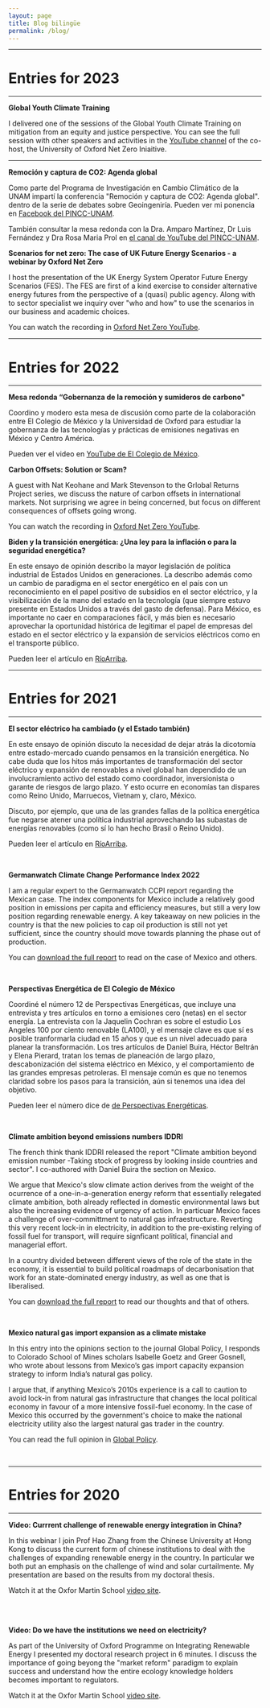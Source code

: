 ```yaml
---
layout: page
title: Blog bilingüe
permalink: /blog/
---
```


****
# Entries for 2023


****
**Global Youth Climate Training**

I delivered one of the sessions of the Global Youth Climate Training on mitigation from an equity and justice perspective. You can see the full session with other speakers and activities in the  <a href="https://fb.watch/kypprxif5G/"> YouTube channel</a> of the co-host, the University of Oxford Net Zero Iniaitive.

****
**Remoción y captura de CO2: Agenda global**

Como parte del Programa de Investigación en Cambio Climático de la UNAM impartí la conferencia "Remoción y captura de CO2: Agenda global". dentro de la serie de debates sobre Geoingeniría. Pueden ver mi ponencia en <a href="https://youtu.be/KMJzLUiMGoI"> Facebook del PINCC-UNAM</a>.

También consultar la mesa redonda con la Dra. Amparo Martínez, Dr Luis Fernández y Dra Rosa Maria Prol en <a href="https://youtu.be/KMJzLUiMGoI"> el canal de YouTube del PINCC-UNAM</a>.
<br />

**Scenarios for net zero: The case of UK Future Energy Scenarios - a webinar by Oxford Net Zero**

I host the presentation of the UK Energy System Operator Future Energy Scenarios (FES). The FES are first of a kind exercise to consider alternative energy futures from the perspective of a (quasi) public agency. Along with to sector specialist we inquiry over "who and how" to use the scenarios in our business and academic choices.

You can watch the recording in <a href="https://www.youtube.com/watch?v=f9BHjLJ9Rzc"> Oxford Net Zero YouTube</a>.
<br />

****
# Entries for 2022

****

**Mesa redonda “Gobernanza de la remoción y sumideros de carbono"**

Coordino y modero esta mesa de discusión como parte de la colaboración entre El Colegio de México y la Universidad de Oxford para estudiar la gobernanza de las tecnologías y prácticas de emisiones negativas en México y Centro América.

Pueden ver el video en  <a href="https://rioarriba.mx/articulo.php?iden=el-sector-electrico-ha-cambiado-y-el-estado-tambien">YouTube de El Colegio de México</a>.
<br />

**Carbon Offsets: Solution or Scam?**

A guest with Nat Keohane and Mark Stevenson to the Grlobal Returns Project series, we discuss the nature of carbon offsets in international markets. Not surprising we agree in being concerned, but focus on different consequences of offsets going wrong.

You can watch the recording in <a href="https://www.youtube.com/watch?v=4JUWRIhaE2I"> Oxford Net Zero YouTube</a>.
<br />



**Biden y la transición energética: ¿Una ley para la inflación o para la seguridad energética?**

En este ensayo de opinión describo la mayor legislación de política industrial de Estados Unidos en generaciones. La describo además como un cambio de paradigma en el sector energético en el país con un reconocimiento en el papel positivo de subsidios en el sector eléctrico, y la visibilización de la mano del estado en la tecnología (que siempre estuvo presente en Estados Unidos a través del gasto de defensa). Para México, es importante no caer en comparaciones fácil, y más bien es necesario aprovechar la oportunidad histórica de legitimar el papel de empresas del estado en el sector eléctrico y la expansión de servicios eléctricos como en el transporte público.

Pueden leer el artículo en <a href="https://rioarriba.mx/articulo.php?iden=biden-y-la-transicion-energetica-una-ley-para-la-inflacion-o-para-la-seguridad-energetica">RíoArriba</a>.


****
# Entries for 2021

****
**El sector eléctrico ha cambiado (y el Estado también)**

En este ensayo de opinión discuto la necesidad de dejar atrás la dicotomía entre estado-mercado cuando pensamos en la transición energética. No cabe duda que los hitos más importantes de transformación del sector eléctrico y expansión de renovables a nivel global han dependido de un involucramiento activo del estado como coordinador, inversionista o garante de riesgos de largo plazo. Y esto ocurre en economías tan dispares como Reino Unido, Marruecos, Vietnam y, claro, México.

Discuto, por ejemplo, que una de las grandes fallas de la política energética fue negarse atener una política industrial aprovechando las subastas de energías renovables (como sí lo han hecho Brasil o Reino Unido).

Pueden leer el artículo en <a href="https://rioarriba.mx/articulo.php?iden=el-sector-electrico-ha-cambiado-y-el-estado-tambien">RíoArriba</a>.

<br />

**Germanwatch Climate Change Performance Index 2022**

I am a regular  expert to the Germanwatch CCPI report regarding the Mexican case. The index components for Mexico include a relatively good position in emissions per capita and efficiency measures, but still a very low position regarding renewable energy. A key takeaway on new policies in the country is that the new policies to cap oil production is still not yet sufficient, since the country should move towards planning the phase out of production.

You can <a href="https://www.germanwatch.org/en/CCPI">download the full report</a> to read on the case of Mexico and others.

<br />

**Perspectivas Energética de El Colegio de México**

Coordiné el número 12 de Perspectivas Energéticas, que incluye una entrevista y tres artículos en torno a emisiones cero (netas) en el sector energía. La entrevista con la Jaquelin Cochran es sobre el estudio Los Angeles 100 por ciento renovable (LA100), y el mensaje clave es que sí es posible tranformarla ciudad en 15 años y que es un nivel adecuado para planear la transformación. Los tres artículos de Daniel Buira, Héctor Beltrán y Elena Pierard, tratan los temas de planeación de largo plazo, descabonización del sistema eléctrico en México, y el comportamiento de las grandes empresas petroleras. El mensaje común es que no tenemos claridad sobre los pasos para la transición, aún si tenemos una idea del objetivo.

Pueden leer el número dice de <a href="https://programaenergia.colmex.mx/wp-content/uploads/2021/10/Perspectivas-energeticas-12.pdf"> de Perspectivas Energéticas</a>.

<br />

**Climate ambition beyond emissions numbers IDDRI**

The french think thank IDDRI released the report "Climate ambition beyond emission number -Taking stock of progress by looking inside countries and sector". I co-authored with Daniel Buira the section on Mexico.

We argue that Mexico's slow climate action derives from the weight of the ocurrence of a one-in-a-generation energy reform that essentially relegated climate ambition, both already reflected in domestic environmental laws but also the increasing evidence of urgency of action. In particuar Mexico faces a challenge of over-committment to natural gas infraestructure. Reverting this very recent lock-in in electricity, in addition to the pre-existing relying of fossil fuel for transport, will require signficant political, financial and managerial effort.

In a country divided between different views of the role of the state in the economy, it is essential to build political roadmaps of decarbonisation that work for an state-dominated energy industry, as well as one that is liberalised.

You can <a href="https://www.iddri.org/en/publications-and-events/report/climate-ambition-beyond-emission-numbers-taking-stock-progress">download the full report</a> to read our thoughts and that of others.

<br />

**Mexico natural gas import expansion as a climate mistake**

In this entry into the opinions section to the journal Global Policy, I
responds to Colorado School of Mines scholars Isabelle Goetz and Greer Gosnell, who wrote about lessons from Mexico’s gas import capacity expansion strategy to inform India’s natural gas policy.

I argue that, if anything Mexico’s 2010s experience is a call to caution to avoid lock-in from natural gas infrastructure that changes the local political economy in favour of a more intensive fossil-fuel economy. In the case of Mexico this occurred by the government's choice to make the national electricity utility also the largest natural gas trader in the country.

You can read the full opinion in <a href="https://www.globalpolicyjournal.com/blog/11/08/2021/rejoinder-lessons-mexicos-gas-expansion-india-and-other-emerging-economies">Global Policy</a>.

<br />

****
# Entries for 2020

****

**Video: Currrent challenge of renewable energy integration in China?**

In this webinar I join Prof Hao Zhang from the Chinese University at Hong Kong to discuss the current form of chinese institutions to deal with the challenges of expanding renewable energy in the country. In particular we both put an emphasis on the challenge of wind and solar curtailmente. My presentation are based on the results from my doctoral thesis.

Watch it at the Oxfor Martin School <a href="https://www.youtube.com/watch?v=hJPmWGXpcKo">video site</a>.

<br />
<br />

**Video: Do we have the institutions we need on electricity?**

As part of the University of Oxford Programme on Integrating Renewable Energy I presented my doctoral research project in 6 minutes. I discuss the importance of going beyong the "market reform" paradigm to explain success and understand how the entire ecology knowledge holders becomes important to regulators.

Watch it at the Oxfor Martin School <a href="https://www.youtube.com/watch?v=xjIcWpTFGr8">video site</a>.

<br />
<br />

